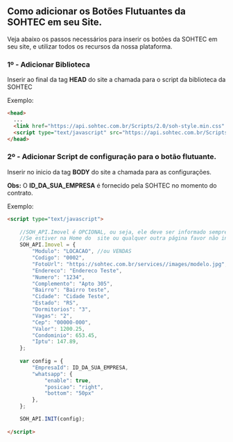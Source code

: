 ## Como adicionar os Botões Flutuantes da SOHTEC em seu Site.

Veja abaixo os passos necessários para inserir os botões da SOHTEC em seu site, e utilizar todos os recursos da nossa plataforma.

### 1º - Adicionar Biblioteca

Inserir ao final da tag **HEAD** do site a chamada para o script da biblioteca da SOHTEC

Exemplo:
```html {.line-numbers}
<head>
  ...
  <link href="https://api.sohtec.com.br/Scripts/2.0/soh-style.min.css" rel="stylesheet" type="text/css">
  <script type="text/javascript" src="https://api.sohtec.com.br/Scripts/2.0/soh-lib.js"></script>
</head>
```

### 2º - Adicionar Script de configuração para o botão flutuante.

Inserir no inicio da tag **BODY** do site a chamada para as configurações.

**Obs:** O **ID_DA_SUA_EMPRESA** é fornecido pela SOHTEC no momento do contrato.

Exemplo:
```html {.line-numbers}
<script type="text/javascript">
  
    //SOH_API.Imovel é OPCIONAL, ou seja, ele deve ser informado sempre que estiver na página de detalhe de um imóvel
    //Se estiver na Home do  site ou qualquer outra página favor não informar o SOH_API.Imovel.
    SOH_API.Imovel = {
        "Modulo": "LOCACAO", //ou VENDAS
        "Codigo": "0002",
        "FotoUrl": "https://sohtec.com.br/services//images/modelo.jpg", //Informe a URL Absoluta da imagem (Ex: http://www.seudominio.com.br/imagem.jpg)
        "Endereco": "Endereco Teste",
        "Numero": "1234",
        "Complemento": "Apto 305",
        "Bairro": "Bairro teste",
        "Cidade": "Cidade Teste",
        "Estado": "RS",
        "Dormitorios": "3",
        "Vagas": "2",
        "Cep": "00000-000",
        "Valor": 1200.25,
        "Condominio": 653.45,
        "Iptu": 147.89,
    };
  
    var config = {
        "EmpresaId": ID_DA_SUA_EMPRESA,            
        "whatsapp": {
            "enable": true,
            "posicao": "right",
            "bottom": "50px"
        },
    };

    SOH_API.INIT(config);
  
</script>
```
